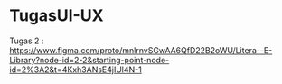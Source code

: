 # TugasUI-UX
Tugas 2 : https://www.figma.com/proto/mnlrnvSGwAA6QfD22B2oWU/Litera--E-Library?node-id=2-2&starting-point-node-id=2%3A2&t=4Kxh3ANsE4jIUl4N-1
